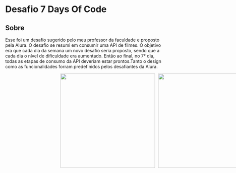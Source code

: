 # Desafio 7 Days Of Code

##  Sobre

Esse foi um desafio sugerido pelo meu professor da faculdade e proposto pela Alura. O desafio se resumi em consumir uma API de filmes. O objetivo era que cada dia da semana um novo desafio seria proposto, sendo que a cada dia o nível de dificuldade era aumentado. Então ao final, no 7° dia, todas as etapas de consumo da API deveriam estar prontos.Tanto o design como as funcionalidades forram predefinidos pelos desafiantes da Alura.

<div style="width:100vw;display:flex;justify-content:center; gap:10px;flex-wrap:wrap;">
  
<img style="width:300px;"  src="(https://github.com/GabryelSilvah/7DaysOfCode/assets/139282381/6549679a-a001-4ac8-b216-d8765be19b5f">

  <img style="width:300px" src="(https://github.com/GabryelSilvah/7DaysOfCode/assets/139282381/1f1814ac-8ad8-4f07-9a18-de76a2b91669">
  
</div>
